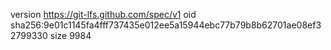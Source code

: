 version https://git-lfs.github.com/spec/v1
oid sha256:9e01c1145fa4fff737435e012ee5a15944ebc77b79b8b62701ae08ef32799330
size 9984
